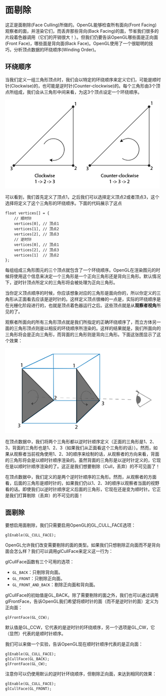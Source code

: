 # 面剔除

这正是面剔除(Face Culling)所做的。OpenGL能够检查所有面向(Front Facing)观察者的面，并渲染它们，而丢弃那些背向(Back Facing)的面，节省我们很多的片段着色器调用（它们的开销很大！）。但我们仍要告诉OpenGL哪些面是正向面(Front Face)，哪些面是背向面(Back Face)。OpenGL使用了一个很聪明的技巧，分析顶点数据的环绕顺序(Winding Order)。

## 环绕顺序

当我们定义一组三角形顶点时，我们会以特定的环绕顺序来定义它们，可能是顺时针(Clockwise)的，也可能是逆时针(Counter-clockwise)的。每个三角形由3个顶点所组成，我们会从三角形中间来看，为这3个顶点设定一个环绕顺序。

![](faceculling_windingorder.png)

可以看到，我们首先定义了顶点1，之后我们可以选择定义顶点2或者顶点3，这个选择将定义了这个三角形的环绕顺序。下面的代码展示了这点

```
float vertices[] = {
    // 顺时针
    vertices[0], // 顶点1
    vertices[1], // 顶点2
    vertices[2], // 顶点3
    // 逆时针
    vertices[0], // 顶点1
    vertices[2], // 顶点3
    vertices[1]  // 顶点2  
};
```

每组组成三角形图元的三个顶点就包含了一个环绕顺序。OpenGL在渲染图元的时候将使用这个信息来决定一个三角形是一个正向三角形还是背向三角形。默认情况下，逆时针顶点所定义的三角形将会被处理为正向三角形。

当你定义顶点顺序的时候，你应该想象对应的三角形是面向你的，所以你定义的三角形从正面看去应该是逆时针的。这样定义顶点很棒的一点是，实际的环绕顺序是在光栅化阶段进行的，也就是顶点着色器运行之后。这些顶点就是从**观察者视角**所见的了。

观察者所面向的所有三角形顶点就是我们所指定的正确环绕顺序了，而立方体另一面的三角形顶点则是以相反的环绕顺序所渲染的。这样的结果就是，我们所面向的三角形将会是正向三角形，而背面的三角形则是背向三角形。下面这张图显示了这个效果：

![](faceculling_frontback.png)

在顶点数据中，我们将两个三角形都以逆时针顺序定义（正面的三角形是1、2、3，背面的三角形也是1、2、3（如果我们从正面看这个三角形的话））。然而，如果从观察者当前视角使用1、2、3的顺序来绘制的话，从观察者的方向来看，背面的三角形将会是以顺时针顺序渲染的。虽然背面的三角形是以逆时针定义的，它现在是以顺时针顺序渲染的了。这正是我们想要剔除（Cull，丢弃）的不可见面了！

在顶点数据中，我们定义的是两个逆时针顺序的三角形。然而，从观察者的方面看，后面的三角形是顺时针的，如果我们仍以1、2、3的顺序以观察者当面的视野看的话。即使我们以逆时针顺序定义后面的三角形，它现在还是变为顺时针。它正是我们打算剔除（丢弃）的不可见的面！

## 面剔除

要想启用面剔除，我们只需要启用OpenGL的GL_CULL_FACE选项：

```
glEnable(GL_CULL_FACE);
```

OpenGL允许我们改变需要剔除的面的类型。如果我们只想剔除正向面而不是背向面会怎么样？我们可以调用glCullFace来定义这一行为：

glCullFace函数有三个可用的选项：

- `GL_BACK`：只剔除背向面。
- `GL_FRONT`：只剔除正向面。
- `GL_FRONT_AND_BACK`：剔除正向面和背向面。

glCullFace的初始值是GL_BACK。除了需要剔除的面之外，我们也可以通过调用glFrontFace，告诉OpenGL我们希望将顺时针的面（而不是逆时针的面）定义为正向面：

```
glFrontFace(GL_CCW);
```

默认值是GL_CCW，它代表的是逆时针的环绕顺序，另一个选项是GL_CW，它（显然）代表的是顺时针顺序。

我们可以来做一个实验，告诉OpenGL现在顺时针顺序代表的是正向面：

```
glEnable(GL_CULL_FACE);
glCullFace(GL_BACK);
glFrontFace(GL_CW);
```

注意你可以仍使用默认的逆时针环绕顺序，但剔除正向面，来达到相同的效果：

```
glEnable(GL_CULL_FACE);
glCullFace(GL_FRONT);
```


